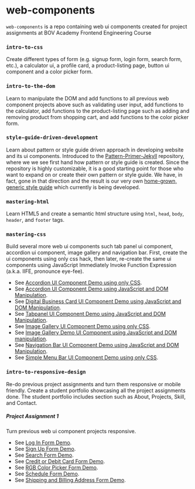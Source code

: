 # web-components

`web-components` is a repo containing web ui components created for project assignments at BOV Academy Frontend Engineering Course 

### `intro-to-css` 

Create different types of form (e.g. signup form, login form, search form, etc.), a calculator ui, a profile card, a product-listing page, button ui component and a color picker form.

### `intro-to-the-dom`

Learn to manipulate the DOM and add functions to all previous web component projects above such as validating user input, add functions to the calculator, add functions to the product-listing page such as adding and removing product from shopping cart, and add functions to the color picker form.

### `style-guide-driven-development`

Learn about pattern or style guide driven approach in developing website and its ui components.  Introduced to the [Pattern-Primer-Jekyll](https://github.com/opattison/Pattern-Primer-Jekyll "Pattern-Primer-Jekyll") repository, where we we see first hand how pattern or style guide is created.  Since the repository is highly customizable, it is a good starting point for those who want to expand on or create their own pattern or style guide.  We have, in fact, gone in that direction and the result is our very own [home-grown, generic style guide](https://bruceleeo.github.io/ "Home grown, generic style guide") which currently is being developed.

### `mastering-html`

Learn HTML5 and create a semantic html structure using `html`, `head`, `body`, `header`, and `footer` tags.

### `mastering-css` 

Build several more web ui components such tab panel ui component, accordion ui component, image gallery and navigation bar.  First, create the ui components using only css hack, then later, re-create the same ui components using JavaScript Immediately Invoke Function Expression (a.k.a. IIFE, pronounce eye-fee).

- See [Accordion UI Component Demo using only CSS](https://bruceleeo.github.io/web-components/mastering-css/web/accordionUI.html "Accordion UI Component Demo using only CSS").
- See [Accordion UI Component Demo using JavaScript and DOM Manipulation](https://bruceleeo.github.io/web-components/mastering-css/web/accordionUIwithJS.html "Accordion UI Component using JavaScript and DOM Manipulation").
- See [Digital Business Card UI Component Demo using JavaScript and DOM Manipulation](https://bruceleeo.github.io/web-components/mastering-css/web/digitalBusinessCard.html "Digital Business Card UI Component Demo using JavaScript and DOM Manipulation").
- See [Tabpanel UI Component Demo using JavaScript and DOM Manipulation](https://bruceleeo.github.io/web-components/mastering-css/web/tabPanelUI.html "Tabpanel UI Component Demo using JavaScript and DOM Manipulation").
- See [Image Gallery UI Component Demo using only CSS](https://bruceleeo.github.io/web-components/mastering-css/web/imageGallery.html "Image Gallery using CSS only").  
- See [Image Gallery Demo UI Component using JavaScript and DOM manipulation](https://bruceleeo.github.io/web-components/mastering-css/web/imageGalleryJS.html "Image Gallery UI Component Demo using JavaScipt and DOM Manipulation").
- See [Navigation Bar UI Component Demo using JavaScript and DOM Manipulation](https://bruceleeo.github.io/web-components/mastering-css/web/navbarUI.html "Navigation Bar UI Component using JavaScript and DOM Manipulation").
- See [Simple Menu Bar UI Component Demo using only CSS](https://bruceleeo.github.io/web-components/mastering-css/web/simple-menu-bar.html "Simple Menu Bar UI Component Demo using only CSS").


### `intro-to-responsive-design` 

Re-do previous project assignments and turn them responsive or mobile friendly.  Create a student portfolio showcasing all the project assignments done.  The student portfolio includes section such as About, Projects, Skill, and Contact. 

##### Project Assignment 1 

Turn previous web ui component projects responsive.

- See [Log In Form Demo](https://bruceleeo.github.io/web-components/intro-to-responsive-design/web/ui/form/login.html "Log In Form").
- See [Sign Up Form Demo](https://bruceleeo.github.io/web-components/intro-to-responsive-design/web/ui/form/signup.html "Sign Up Form").
- See [Search Form Demo](https://bruceleeo.github.io/web-components/intro-to-responsive-design/web/ui/form/search.html "Search Form").
- See [Credit or Debit Card Form Demo](https://bruceleeo.github.io/web-components/intro-to-responsive-design/web/ui/form/ccdc.html "Credit or Debit Card Form").
- See [RGB Color Picker Form Demo](https://bruceleeo.github.io/web-components/intro-to-responsive-design/web/ui/form/rgbColor.html "RGB Color Picker").
- See [Schedule Form Demo](https://bruceleeo.github.io/web-components/intro-to-responsive-design/web/ui/form/schedule.html "Schedule Form").
- See [Shipping and Billing Address Form Demo](https://bruceleeo.github.io/web-components/intro-to-responsive-design/web/ui/form/sbAddress.html "Shipping and Billing Form").